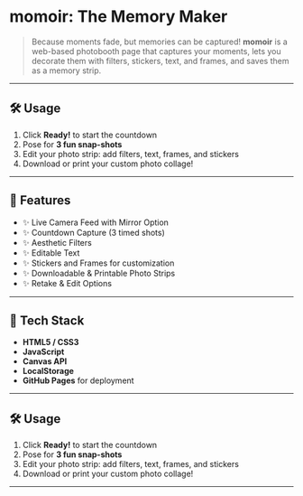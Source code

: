 # momoir: The Memory Maker

> Because moments fade, but memories can be captured!
**momoir** is a web-based photobooth page that captures your moments, lets you decorate them with filters, stickers, text, and frames, and saves them as a memory strip.
---
## 🛠 Usage
1. Click **Ready!** to start the countdown
2. Pose for **3 fun snap-shots**
3. Edit your photo strip: add filters, text, frames, and stickers
4. Download or print your custom photo collage!
---
## 🌟 Features
- ✨ Live Camera Feed with Mirror Option 
- ✨ Countdown Capture (3 timed shots)  
- ✨ Aesthetic Filters
- ✨ Editable Text
- ✨ Stickers and Frames for customization  
- ✨ Downloadable & Printable Photo Strips  
- ✨ Retake & Edit Options 
---
## 🔧 Tech Stack
- **HTML5 / CSS3**
- **JavaScript**
- **Canvas API**
- **LocalStorage**
- **GitHub Pages** for deployment
---
## 🛠 Usage
1. Click **Ready!** to start the countdown
2. Pose for **3 fun snap-shots**
3. Edit your photo strip: add filters, text, frames, and stickers
4. Download or print your custom photo collage!
---

